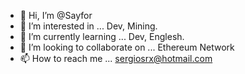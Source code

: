 - 👋 Hi, I’m @Sayfor
- 👀 I’m interested in ... Dev, Mining.
- 🌱 I’m currently learning ... Dev, Englesh.
- 💞️ I’m looking to collaborate on ... Ethereum Network
- 📫 How to reach me ... sergiosrx@hotmail.com

<!---
Sayfor/Sayfor is a ✨ special ✨ repository because its `README.md` (this file) appears on your GitHub profile.
You can click the Preview link to take a look at your changes.
--->
